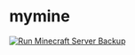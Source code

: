# mymine

[![Run Minecraft Server Backup](https://github.com/jukmisael/mymine/actions/workflows/main.yml/badge.svg)](https://github.com/jukmisael/mymine/actions/workflows/backup.yml)
